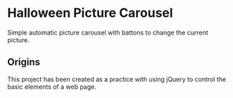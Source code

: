 # Halloween Picture Carousel

Simple automatic picture carousel with battons to change the current picture.

## Origins

This project has been created as a practice with using jQuery to control the basic elements of a web page.
